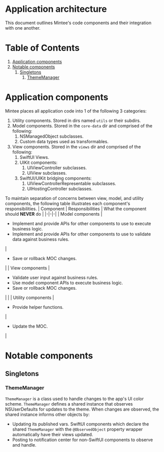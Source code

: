 # Application architecture
This document outlines Mintee's code components and their integration with one another.  

# Table of Contents
1. [Application components](#application-components)
1. [Notable components](#notable-components)
    1. [Singletons](#singletons)
        1. [ThemeManager](#thememanager)

# Application components
Mintee places all application code into 1 of the following 3 categories:  
1. Utility components. Stored in dirs named `utils` or their subdirs.
1. Model components. Stored in the `core-data` dir and comprised of the following:  
    1. NSManagedObject subclasses.
    1. Custom data types used as transformables.
1. View components. Stored in the `views` dir and comprised of the following:  
    1. SwiftUI Views.
    1. UIKit components:  
        1. UIViewController subclasses.
        1. UIView subclasses.
    1. SwiftUI/UIKit bridging components:  
        1. UIViewControllerRepresentable subclasses.
        1. UIHostingController subclasses.

To maintain separation of concerns between view, model, and utility components, the following table illustrates each component's responsibilities.
| Component | Responsibilities | What the component should __NEVER__ do |
|-|-|-|
| Model components | <ul> <li/> Implement and provide APIs for other components to use to execute business logic. <li/> Implement and provide APIs for other components to use to validate data against business rules. </ul> | <ul> <li/> Save or rollback MOC changes. </ul> |
| View components | <ul> <li/> Validate user input against business rules. <li/> Use model component APIs to execute business logic. <li/> Save or rollback MOC changes. </ul> | |
| Utility components | <ul> <li/> Provide helper functions. </ul> | <ul> <li/> Update the MOC. </ul> |

# Notable components

## Singletons

### ThemeManager
`ThemeManager` is a class used to handle changes to the app's UI color scheme.
`ThemeManager` defines a shared instance that observes NSUserDefaults for updates to the theme. When changes are observed, the shared instance informs other objects by:
* Updating its published vars. SwiftUI components which declare the shared `ThemeManager` with the `@ObservedObject` property wrapper automatically have their views updated.
* Posting to notification center for non-SwiftUI components to observe and handle.